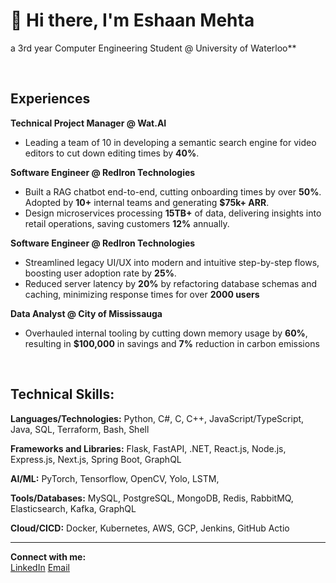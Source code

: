# 👋 Hi there, I'm Eshaan Mehta 

a 3rd year Computer Engineering Student @ University of Waterloo**

<br>

## Experiences

**Technical Project Manager @ Wat.AI**
  - Leading a team of 10 in developing a semantic search engine for video editors to cut down editing times by **40%**.

**Software Engineer @ RedIron Technologies**
  - Built a RAG chatbot end-to-end, cutting onboarding times by over **50%**. Adopted by **10+** internal teams and generating **$75k+ ARR**.
  - Design microservices processing **15TB+** of data, delivering insights into retail operations, saving customers **12%** annually.

**Software Engineer @ RedIron Technologies**
  - Streamlined legacy UI/UX into modern and intuitive step-by-step flows, boosting user adoption rate by **25%**.
  - Reduced server latency by **20%** by refactoring database schemas and caching, minimizing response times for over **2000 users** 

**Data Analyst @ City of Mississauga**
  - Overhauled internal tooling by cutting down memory usage by **60%**, resulting in **$100,000** in savings and **7%** reduction in carbon emissions

<br>

## Technical Skills:

**Languages/Technologies:** Python, C#, C, C++, JavaScript/TypeScript, Java, SQL, Terraform, Bash, Shell

**Frameworks and Libraries:** Flask, FastAPI, .NET, React.js, Node.js, Express.js, Next.js, Spring Boot, GraphQL

**AI/ML:** PyTorch, Tensorflow, OpenCV, Yolo, LSTM, 

**Tools/Databases:** MySQL, PostgreSQL, MongoDB, Redis, RabbitMQ, Elasticsearch, Kafka, GraphQL

**Cloud/CICD:** Docker, Kubernetes, AWS, GCP, Jenkins, GitHub Actio

---

**Connect with me:**  
[LinkedIn](https://www.linkedin.com/in/eshaan-mehta-136a6924b/) [Email](mailto:eshaanm.mehta@gmail.com)

<!--
**eshaan-mehta/eshaan-mehta** is a ✨ _special_ ✨ repository because its `README.md` (this file) appears on your GitHub profile.

Here are some ideas to get you started:

- 🔭 I’m currently working on ...
- 🌱 I’m currently learning ...
- 👯 I’m looking to collaborate on ...
- 🤔 I’m looking for help with ...
- 💬 Ask me about ...
- 📫 How to reach me: ...
- 😄 Pronouns: ...
- ⚡ Fun fact: ...
-->
